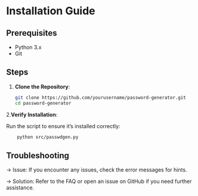 # Installation Guide

## Prerequisites

- Python 3.x
- Git

## Steps

1. **Clone the Repository**:

   ```bash
   git clone https://github.com/yourusername/password-generator.git
   cd password-generator
   ```

2.**Verify Installation**:

Run the script to ensure it’s installed correctly:

```bash
    python src/passwdgen.py
```

## Troubleshooting

-> Issue: If you encounter any issues, check the error messages for hints.

-> Solution: Refer to the FAQ or open an issue on GitHub if you need further assistance.
